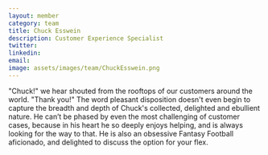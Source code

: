 ```yaml
---
layout: member
category: team
title: Chuck Esswein
description: Customer Experience Specialist
twitter:
linkedin:
email:
image: assets/images/team/ChuckEsswein.png
---
```

"Chuck!" we hear shouted from the rooftops of our customers around the world. "Thank you!" The word pleasant disposition doesn't even begin to capture the breadth and depth of Chuck's collected, delighted and ebullient nature. He can’t be phased by even the most challenging of customer cases, because in his heart he so deeply enjoys helping, and is always looking for the way to that. He is also an obsessive Fantasy Football aficionado, and delighted to discuss the option for your flex.
